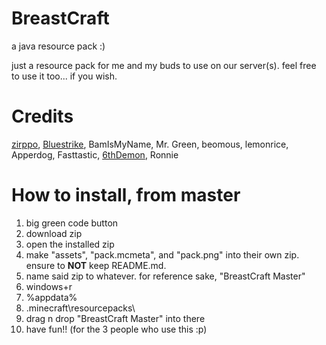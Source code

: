 # BreastCraft
a java resource pack :)

just a resource pack for me and my buds to use on our server(s).
feel free to use it too... if you wish.

# Credits
[zirppo](zirppo.carrd.co), [Bluestrike](bluestrike.carrd.co), BamIsMyName, Mr. Green, beomous, lemonrice, Apperdog, Fasttastic, [6thDemon](6thdemon.carrd.co), Ronnie

# How to install, from master
1) big green code button
2) download zip
3) open the installed zip
4) make "assets", "pack.mcmeta", and "pack.png" into their own zip. ensure to **NOT** keep README.md.
5) name said zip to whatever. for reference sake, "BreastCraft Master"
6) windows+r
7) %appdata%
8) \.minecraft\resourcepacks\
9) drag n drop "BreastCraft Master" into there
10) have fun!! (for the 3 people who use this :p)
